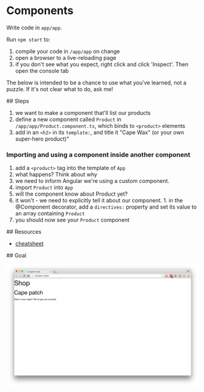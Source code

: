 # Components

Write code in `app/app`.

Run `npm start` to:

1. compile your code in `/app/app` on change
1. open a browser to a live-reloading page
1. if you don't see what you expect, right click and click 'Inspect'. Then open the console tab

The below is intended to be a chance to use what you've learned, not a puzzle. If it's not clear what to do, ask me!

## Steps

1. we want to make a component that'll list our products
1. define a new component called `Product` in `/app/app/Product.component.ts`, which binds to `<product>` elements
  1. add in an `<h2>` in its `template:`, and title it "Cape Wax" (or your own super-hero product)"

### Importing and using a component inside another component

1. add a `<product>` tag into the template of `App`
  1. what happens? Think about why
  1. we need to inform Angular we're using a custom component.
1. import `Product` into `App`
  1. will the component know about Product yet?
  1. it won't - we need to explicitly tell it about our component.
    1. in the @Component decorator, add a `directives:` property and set its value to an array containing `Product` 
1. you should now see your `Product` component

## Resources

- [cheatsheet](https://angular.io/docs/ts/latest/cheatsheet.html)

## Goal

![goal](component-tree.png)
